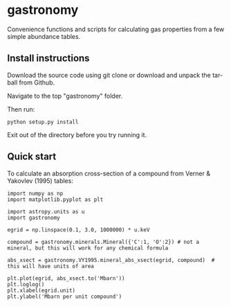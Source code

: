 # gastronomy
Convenience functions and scripts for calculating gas properties from a few simple abundance tables.

## Install instructions

Download the source code using git clone or download and unpack the tar-ball from Github.

Navigate to the top "gastronomy" folder.

Then run:

```
python setup.py install
```

Exit out of the directory before you try running it.

## Quick start

To calculate an absorption cross-section of a compound from Verner & Yakovlev (1995) tables:

```
import numpy as np
import matplotlib.pyplot as plt

import astropy.units as u
import gastronomy

egrid = np.linspace(0.1, 3.0, 1000000) * u.keV

compound = gastronomy.minerals.Mineral({'C':1, 'O':2}) # not a mineral, but this will work for any chemical formula

abs_xsect = gastronomy.VY1995.mineral_abs_xsect(egrid, compound)  # this will have units of area

plt.plot(egrid, abs_xsect.to('Mbarn'))
plt.loglog()
plt.xlabel(egrid.unit)
plt.ylabel('Mbarn per unit compound')
```
